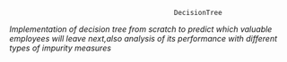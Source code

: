                                              DecisionTree
*Implementation of decision tree from scratch to predict which valuable employees will leave next,also analysis of its performance with different types of impurity measures*


